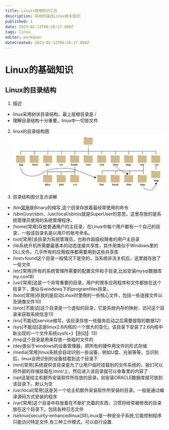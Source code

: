 ```yaml
---
title: Linuix常用知识汇总
description: 系统的描述Linux相关知识
published: 1
date: 2023-02-12T06:26:17.898Z
tags: linux
editor: markdown
dateCreated: 2023-02-12T06:26:17.898Z
---
```


# Linux的基础知识
## Linux的目录结构
1. 描述
+ linux采用树状目录结构，最上层根目录是 /
+ 理解目录结构十分重要，linux中一切皆文件
2. linux的目录结构图
![linux目录结构图.png](/images/linux目录结构图.png)
3. 目录结构图分支点讲解
+ /bin[常用](/usr/bin、/usr/local/bin)是Binary的缩写,这个目录存放着最经常使用的命令
+ /sbin(/usr/sbin、/usr/local/sbin)s就是SuperUser的意思，这里存放的是系统管理员使用的系统管理程序。
+ /home[常用]存放普通用户的主目录，在Linux中每个用户都有一个自己的目录，一般该目录名是以用户的账号命名。
+ root[常用]该目录为系统管理员，也称作超级权限者的用户主目录
+ /lib系统开机所需要最基本的动态连接共享库，其作用类似于Windows里的DLL文件。几乎所有的应用程序都需要用到这些共享库
+ /lost+found这个目录一般情况下是空的，当系统非法关机后，这里就存放了一些文件
+ /etc[常用]所有的系统管理所需要的配置文件和子目录,比如安装mysql数据库my.conf8)
+ /usr[常用]这是一个非常重要的目录，用户的很多应用程序和文件都放在这个目录下，类似与windows下的programfiles目录。
+ /boot[常用]存放的是启动Linux时使用的一些核心文件，包括一些连接文件以及镜像文件10)
+ /proc[不能动]这个目录是一个虚拟的目录，它是系统内存的映射，访问这个目录来获取系统信息11)
+ /srv[不能动]service缩写，该目录存放一些服务启动之后需要提取的数据12)
+ /sys[不能动]这是linux2.6内核的一个很大的变化。该目录下安装了2.6内核中新出现的一个文件系统sysfs=》【别动】13)
+ /tmp这个目录是用来存放一些临时文件的
+ /dev类似于windows的设备管理器，把所有的硬件用文件的形式存储
+ /media[常用]linux系统会自动识别一些设备，例如U盘、光驱等等，当识别后，linux会把识别的设备挂载到这个目录下
+ /mnt[常用]系统提供该目录是为了让用户临时挂载别的文件系统的，我们可以将外部的存储挂载在/mnt/上，然后进入该目录就可以查看里的内容了
+ /opt这是给主机额外安装软件所存放的目录。如安装ORACLE数据库就可放到该目录下。默认为空
+ /usr/local[常用]这是另一个给主机额外安装软件所安装的目录。一般是通过编译源码方式安装的程序
+ /var[常用]这个目录中存放着在不断扩充着的东西，习惯将经常被修改的目录放在这个目录下。包括各种日志文件
+ /selinux[security-enhancedlinux]SELinux是一种安全子系统,它能控制程序只能访问特定文件,有三种工作模式，可以自行设置.

